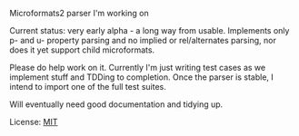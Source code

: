 Microformats2 parser I'm working on

Current status: very early alpha - a long way from usable. Implements only p-
and u- property parsing and no implied or rel/alternates parsing, nor does it
yet support child microformats.

Please do help work on it. Currently I'm just writing test cases as we
implement stuff and TDDing to completion. Once the parser is stable, I intend
to import one of the full test suites.

Will eventually need good documentation and tidying up.

License: [MIT](http://opensource.org/licenses/mit-license.php)

